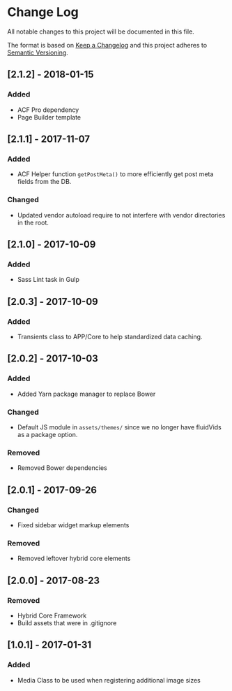 # Change Log
All notable changes to this project will be documented in this file.

The format is based on [Keep a Changelog](http://keepachangelog.com/)
and this project adheres to [Semantic Versioning](http://semver.org/).

## [2.1.2] - 2018-01-15
### Added
- ACF Pro dependency
- Page Builder template

## [2.1.1] - 2017-11-07
### Added
- ACF Helper function `getPostMeta()` to more efficiently get post meta fields from the DB.

### Changed
- Updated vendor autoload require to not interfere with vendor directories in the root.

## [2.1.0] - 2017-10-09
### Added
- Sass Lint task in Gulp

## [2.0.3] - 2017-10-09
### Added
- Transients class to APP/Core to help standardized data caching.

## [2.0.2] - 2017-10-03
### Added
- Added Yarn package manager to replace Bower

### Changed
- Default JS module in `assets/themes/` since we no longer have fluidVids as a package option.

### Removed
- Removed Bower dependencies

## [2.0.1] - 2017-09-26
### Changed
- Fixed sidebar widget markup elements

### Removed
- Removed leftover hybrid core elements

## [2.0.0] - 2017-08-23
### Removed
- Hybrid Core Framework
- Build assets that were in .gitignore

## [1.0.1] - 2017-01-31
### Added
- Media Class to be used when registering additional image sizes
